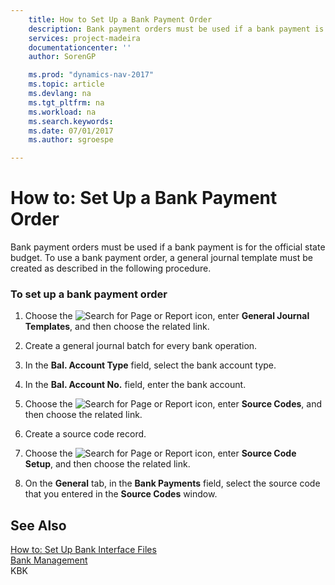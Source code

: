 ```yaml
---
    title: How to Set Up a Bank Payment Order 
    description: Bank payment orders must be used if a bank payment is for the official state budget. To use a bank payment order, a general journal template must be created as described in the following procedure.
    services: project-madeira
    documentationcenter: ''
    author: SorenGP

    ms.prod: "dynamics-nav-2017"
    ms.topic: article
    ms.devlang: na
    ms.tgt_pltfrm: na
    ms.workload: na
    ms.search.keywords:
    ms.date: 07/01/2017
    ms.author: sgroespe

---
```

# How to: Set Up a Bank Payment Order
Bank payment orders must be used if a bank payment is for the official state budget. To use a bank payment order, a general journal template must be created as described in the following procedure.  
  
### To set up a bank payment order  
  
1.  Choose the ![Search for Page or Report](media/ui-search/search_small.png "Search for Page or Report icon") icon, enter **General Journal Templates**, and then choose the related link.  
  
2.  Create a general journal batch for every bank operation.  
  
3.  In the **Bal. Account Type** field, select the bank account type.  
  
4.  In the **Bal. Account No.** field, enter the bank account.  
  
5.  Choose the ![Search for Page or Report](media/ui-search/search_small.png "Search for Page or Report icon") icon, enter **Source Codes**, and then choose the related link.  
  
6.  Create a source code record.  
  
7.  Choose the ![Search for Page or Report](media/ui-search/search_small.png "Search for Page or Report icon") icon, enter **Source Code Setup**, and then choose the related link.  
  
8.  On the **General** tab, in the **Bank Payments** field, select the source code that you entered in the **Source Codes** window.  
  
## See Also  
 [How to: Set Up Bank Interface Files](assetId:///e960b140-df19-4ff4-bcfa-5a034ceb4b53)   
 [Bank Management](bank-management.md)   
 KBK